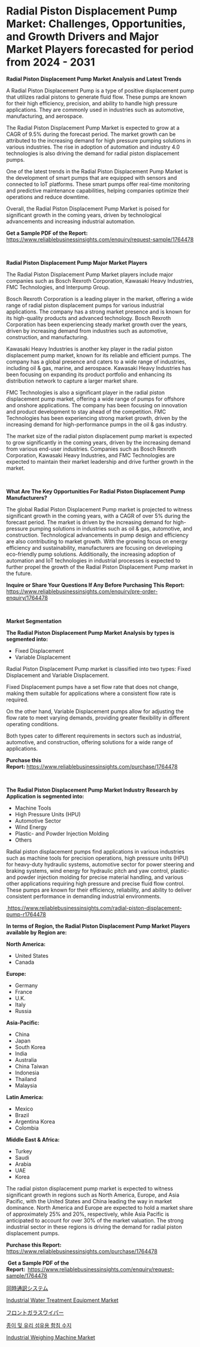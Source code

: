 <p><h1>Radial Piston Displacement Pump Market: Challenges, Opportunities, and Growth Drivers and Major Market Players forecasted for period from 2024 - 2031</h1></p><p><strong>Radial Piston Displacement Pump Market Analysis and Latest Trends</strong></p>
<p><p>A Radial Piston Displacement Pump is a type of positive displacement pump that utilizes radial pistons to generate fluid flow. These pumps are known for their high efficiency, precision, and ability to handle high pressure applications. They are commonly used in industries such as automotive, manufacturing, and aerospace.</p><p>The Radial Piston Displacement Pump Market is expected to grow at a CAGR of 9.5% during the forecast period. The market growth can be attributed to the increasing demand for high pressure pumping solutions in various industries. The rise in adoption of automation and industry 4.0 technologies is also driving the demand for radial piston displacement pumps.</p><p>One of the latest trends in the Radial Piston Displacement Pump Market is the development of smart pumps that are equipped with sensors and connected to IoT platforms. These smart pumps offer real-time monitoring and predictive maintenance capabilities, helping companies optimize their operations and reduce downtime.</p><p>Overall, the Radial Piston Displacement Pump Market is poised for significant growth in the coming years, driven by technological advancements and increasing industrial automation.</p></p>
<p><strong>Get a Sample PDF of the Report:&nbsp;</strong> <a href="https://www.reliablebusinessinsights.com/enquiry/request-sample/1764478">https://www.reliablebusinessinsights.com/enquiry/request-sample/1764478</a></p>
<p>&nbsp;</p>
<p><strong>Radial Piston Displacement Pump Major Market Players</strong></p>
<p><p>The Radial Piston Displacement Pump Market players include major companies such as Bosch Rexroth Corporation, Kawasaki Heavy Industries, FMC Technologies, and Interpump Group. </p><p>Bosch Rexroth Corporation is a leading player in the market, offering a wide range of radial piston displacement pumps for various industrial applications. The company has a strong market presence and is known for its high-quality products and advanced technology. Bosch Rexroth Corporation has been experiencing steady market growth over the years, driven by increasing demand from industries such as automotive, construction, and manufacturing.</p><p>Kawasaki Heavy Industries is another key player in the radial piston displacement pump market, known for its reliable and efficient pumps. The company has a global presence and caters to a wide range of industries, including oil & gas, marine, and aerospace. Kawasaki Heavy Industries has been focusing on expanding its product portfolio and enhancing its distribution network to capture a larger market share.</p><p>FMC Technologies is also a significant player in the radial piston displacement pump market, offering a wide range of pumps for offshore and onshore applications. The company has been focusing on innovation and product development to stay ahead of the competition. FMC Technologies has been experiencing strong market growth, driven by the increasing demand for high-performance pumps in the oil & gas industry.</p><p>The market size of the radial piston displacement pump market is expected to grow significantly in the coming years, driven by the increasing demand from various end-user industries. Companies such as Bosch Rexroth Corporation, Kawasaki Heavy Industries, and FMC Technologies are expected to maintain their market leadership and drive further growth in the market.</p></p>
<p>&nbsp;</p>
<p><strong>What Are The Key Opportunities For Radial Piston Displacement Pump Manufacturers?</strong></p>
<p><p>The global Radial Piston Displacement Pump market is projected to witness significant growth in the coming years, with a CAGR of over 5% during the forecast period. The market is driven by the increasing demand for high-pressure pumping solutions in industries such as oil & gas, automotive, and construction. Technological advancements in pump design and efficiency are also contributing to market growth. With the growing focus on energy efficiency and sustainability, manufacturers are focusing on developing eco-friendly pump solutions. Additionally, the increasing adoption of automation and IoT technologies in industrial processes is expected to further propel the growth of the Radial Piston Displacement Pump market in the future.</p></p>
<p><strong>Inquire or Share Your Questions If Any Before Purchasing This Report:</strong> <a href="https://www.reliablebusinessinsights.com/enquiry/pre-order-enquiry/1764478">https://www.reliablebusinessinsights.com/enquiry/pre-order-enquiry/1764478</a></p>
<p>&nbsp;</p>
<p><strong>Market Segmentation</strong></p>
<p><strong>The Radial Piston Displacement Pump Market Analysis by types is segmented into:</strong></p>
<p><ul><li>Fixed Displacement</li><li>Variable Displacement</li></ul></p>
<p><p>Radial Piston Displacement Pump market is classified into two types: Fixed Displacement and Variable Displacement. </p><p>Fixed Displacement pumps have a set flow rate that does not change, making them suitable for applications where a consistent flow rate is required. </p><p>On the other hand, Variable Displacement pumps allow for adjusting the flow rate to meet varying demands, providing greater flexibility in different operating conditions. </p><p>Both types cater to different requirements in sectors such as industrial, automotive, and construction, offering solutions for a wide range of applications.</p></p>
<p><strong>Purchase this Report:&nbsp;</strong><a href="https://www.reliablebusinessinsights.com/purchase/1764478">https://www.reliablebusinessinsights.com/purchase/1764478</a></p>
<p>&nbsp;</p>
<p><strong>The Radial Piston Displacement Pump Market Industry Research by Application is segmented into:</strong></p>
<p><ul><li>Machine Tools</li><li>High Pressure Units (HPU)</li><li>Automotive Sector</li><li>Wind Energy</li><li>Plastic- and Powder Injection Molding</li><li>Others</li></ul></p>
<p><p>Radial piston displacement pumps find applications in various industries such as machine tools for precision operations, high pressure units (HPU) for heavy-duty hydraulic systems, automotive sector for power steering and braking systems, wind energy for hydraulic pitch and yaw control, plastic- and powder injection molding for precise material handling, and various other applications requiring high pressure and precise fluid flow control. These pumps are known for their efficiency, reliability, and ability to deliver consistent performance in demanding industrial environments.</p></p>
<p><a href="https://www.reliablebusinessinsights.com/radial-piston-displacement-pump-r1764478">&nbsp;https://www.reliablebusinessinsights.com/radial-piston-displacement-pump-r1764478</a></p>
<p><strong>In terms of Region, the Radial Piston Displacement Pump Market Players available by Region are:</strong></p>
<p>
    <p> <strong> North America: </strong>
        <ul>
            <li>United States</li>
            <li>Canada</li>
        </ul>
        </p> 
    <p> <strong> Europe: </strong>
        <ul>
            <li>Germany</li>
            <li>France</li>
            <li>U.K.</li>
            <li>Italy</li>
            <li>Russia</li>
        </ul>
        </p> 
    <p> <strong> Asia-Pacific: </strong>
        <ul>
            <li>China</li>
            <li>Japan</li>
            <li>South Korea</li>
            <li>India</li>
            <li>Australia</li>
            <li>China Taiwan</li>
            <li>Indonesia</li>
            <li>Thailand</li>
            <li>Malaysia</li>
        </ul>
        </p> 
    <p> <strong> Latin America: </strong>
        <ul>
            <li>Mexico</li>
            <li>Brazil</li>
            <li>Argentina Korea</li>
            <li>Colombia</li>
        </ul>
        </p> 
    <p> <strong> Middle East & Africa: </strong>
        <ul>
            <li>Turkey</li>
            <li>Saudi</li>
            <li>Arabia</li>
            <li>UAE</li>
            <li>Korea</li>
        </ul>
    </p>
    </p>
<p><p>The radial piston displacement pump market is expected to witness significant growth in regions such as North America, Europe, and Asia Pacific, with the United States and China leading the way in market dominance. North America and Europe are expected to hold a market share of approximately 25% and 20%, respectively, while Asia Pacific is anticipated to account for over 30% of the market valuation. The strong industrial sector in these regions is driving the demand for radial piston displacement pumps.</p></p>
<p><strong>Purchase this Report: </strong><a href="https://www.reliablebusinessinsights.com/purchase/1764478">https://www.reliablebusinessinsights.com/purchase/1764478</a></p>
<p>&nbsp;<strong>Get a Sample PDF of the Report:&nbsp;&nbsp;</strong><a href="https://www.reliablebusinessinsights.com/enquiry/request-sample/1764478">https://www.reliablebusinessinsights.com/enquiry/request-sample/1764478</a></p>
<p><strong></strong></p>
<p><p><a href="https://github.com/reliezer65/Market-Research-Report-List-2/blob/main/8227111162726.md">同時通訳システム</a></p><p><a href="https://github.com/ZackaryHalvorson2023/Market-Research-Report-List-1/blob/main/industrial-water-treatment-equipment-market.md">Industrial Water Treatment Equipment Market</a></p><p><a href="https://github.com/tanyaali3/Market-Research-Report-List-2/blob/main/8898432162727.md">フロントガラスワイパー</a></p><p><a href="https://github.com/trmesnao7959541/Market-Research-Report-List-2/blob/main/9775575175179.md">종이 및 유리 섬유용 함침 수지</a></p><p><a href="https://github.com/AnnChovey2023/Market-Research-Report-List-1/blob/main/industrial-weighing-machine-market.md">Industrial Weighing Machine Market</a></p></p>